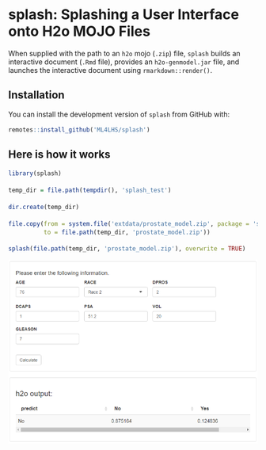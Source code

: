 
<!-- README.md is generated from README.Rmd. Please edit that file -->

# splash: Splashing a User Interface onto H2o MOJO Files

<!-- badges: start -->

<!-- badges: end -->

When supplied with the path to an `h2o` mojo (`.zip`) file, `splash`
builds an interactive document (`.Rmd` file), provides an
`h2o-genmodel.jar` file, and launches the interactive document using
`rmarkdown::render()`.

## Installation

You can install the development version of `splash` from GitHub with:

``` r
remotes::install_github('ML4LHS/splash')
```

## Here is how it works

``` r
library(splash)

temp_dir = file.path(tempdir(), 'splash_test')

dir.create(temp_dir)

file.copy(from = system.file('extdata/prostate_model.zip', package = 'splash'),
          to = file.path(temp_dir, 'prostate_model.zip'))

splash(file.path(temp_dir, 'prostate_model.zip'), overwrite = TRUE)
```

![Screenshot of splash](splash_screenshot.png)
